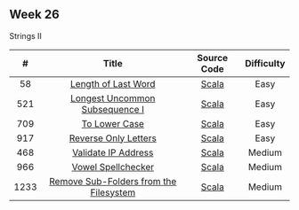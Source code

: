 ## Week 26

Strings II

| # | Title | Source Code | Difficulty |
|:---:|:---:|:---:|:---:|
| 58 | [Length of Last Word](https://leetcode-cn.com/problems/length-of-last-word/) | [Scala](https://github.com/Somainer/stca-weekly-challenge/tree/master/week26/58-length-of-last-word/lengthOfLastWord.scala) | Easy |
| 521 | [Longest Uncommon Subsequence I ](https://leetcode-cn.com/problems/longest-uncommon-subsequence-i/) | [Scala](https://github.com/Somainer/stca-weekly-challenge/tree/master/week26/521-longest-uncommon-subsequence-i/findLUSlength.scala) | Easy |
| 709 | [To Lower Case](https://leetcode-cn.com/problems/to-lower-case/) | [Scala](https://github.com/Somainer/stca-weekly-challenge/tree/master/week26/742-to-lower-case/toLowerCase.scala) | Easy |
| 917 | [Reverse Only Letters](https://leetcode-cn.com/problems/reverse-only-letters/) | [Scala](https://github.com/Somainer/stca-weekly-challenge/tree/master/week26/953-reverse-only-letters/reverseOnlyLetters.scala) | Easy |
| 468 | [Validate IP Address](https://leetcode-cn.com/problems/validate-ip-address/) | [Scala](https://github.com/Somainer/stca-weekly-challenge/tree/master/week26/468-validate-ip-address/validIPAddress.scala) | Medium |
| 966 | [Vowel Spellchecker](https://leetcode-cn.com/problems/vowel-spellchecker/) | [Scala](https://github.com/Somainer/stca-weekly-challenge/tree/master/week26/1006-vowel-spellchecker/spellchecker.scala) | Medium |
| 1233 | [Remove Sub-Folders from the Filesystem](https://leetcode-cn.com/problems/remove-sub-folders-from-the-filesystem/) | [Scala](https://github.com/Somainer/stca-weekly-challenge/tree/master/week26/1350-remove-sub-folders-from-the-filesystem/removeSubfolders.scala) | Medium |
